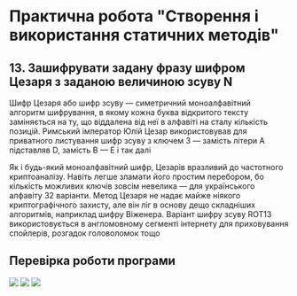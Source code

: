 # Практична робота "Створення і використання статичних методів"

## 13. Зашифрувати задану фразу шифром Цезаря з заданою величиною зсуву N
Шифр Цезаря або шифр зсуву — симетричний моноалфавітний алгоритм шифрування, в якому кожна буква відкритого тексту заміняється на ту, що віддалена від неї в алфавіті на сталу кількість позицій. Римський імператор Юлій Цезар використовував для приватного листування шифр зсуву з ключем 3 — замість літери A підставляв D, замість B — E і так далі

Як і будь-який моноалфавітний шифр, Цезарів вразливий до частотного криптоаналізу. Навіть легше зламати його простим перебором, бо кількість можливих ключів зовсім невелика — для українського алфавіту 32 варіанти. Метод Цезаря не надає майже ніякого криптографічного захисту, але він ліг в основу дещо складніших алгоритмів, наприклад шифру Віженера. Варіант шифру зсуву ROT13 використовується в англомовному сегменті інтернету для приховування спойлерів, розгадок головоломок тощо


## Перевірка роботи програми
 <img src="https://github.com/ppc-ntu-khpi/35---static-methods-VladKharchenko1/blob/master/scrin1.png"> 
 <img src="https://github.com/ppc-ntu-khpi/35---static-methods-VladKharchenko1/blob/master/scrin2.png">
 <img src="https://github.com/ppc-ntu-khpi/35---static-methods-VladKharchenko1/blob/master/scrin3.png">


